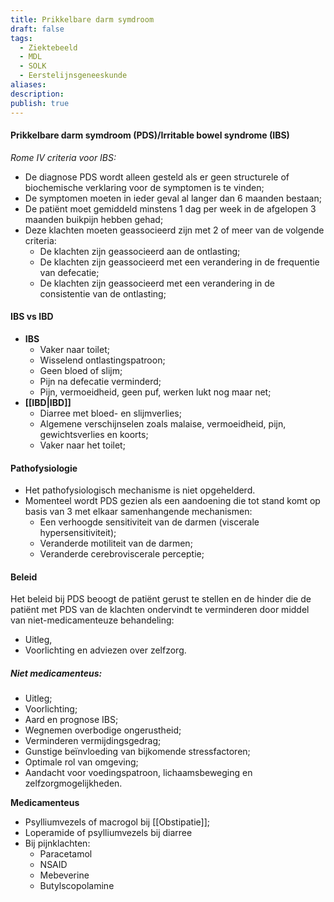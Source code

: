 ```yaml
---
title: Prikkelbare darm symdroom
draft: false
tags:
  - Ziektebeeld
  - MDL
  - SOLK
  - Eerstelijnsgeneeskunde
aliases: 
description: 
publish: true
---
```



#### Prikkelbare darm symdroom (PDS)/Irritable bowel syndrome (IBS)

*Rome IV criteria voor IBS:*
- De diagnose PDS wordt alleen gesteld als er geen structurele of biochemische verklaring voor de symptomen is te vinden;
- De symptomen moeten in ieder geval al langer dan 6 maanden bestaan;
- De patiënt moet gemiddeld minstens 1 dag per week in de afgelopen 3 maanden buikpijn hebben gehad;
- Deze klachten moeten geassocieerd zijn met 2 of meer van de volgende criteria:
    - De klachten zijn geassocieerd aan de ontlasting;
    - De klachten zijn geassocieerd met een verandering in de frequentie van defecatie;
    - De klachten zijn geassocieerd met een verandering in de consistentie van de ontlasting;

#### IBS vs IBD
- **IBS**
	- Vaker naar toilet;
	- Wisselend ontlastingspatroon;
	- Geen bloed of slijm;
	- Pijn na defecatie verminderd;
	- Pijn, vermoeidheid, geen puf, werken lukt nog maar net;
- **[[IBD|IBD]]**
	- Diarree met bloed- en slijmverlies;
	- Algemene verschijnselen zoals malaise, vermoeidheid, pijn, gewichtsverlies en koorts;
	- Vaker naar het toilet;

#### Pathofysiologie

- Het pathofysiologisch mechanisme is niet opgehelderd. 
- Momenteel wordt PDS gezien als een aandoening die tot stand komt op basis van 3 met elkaar samenhangende mechanismen:
	- Een verhoogde sensitiviteit van de darmen (viscerale hypersensitiviteit);
	- Veranderde motiliteit van de darmen;
	- Veranderde cerebroviscerale perceptie;

#### Beleid

Het beleid bij PDS beoogt de patiënt gerust te stellen en de hinder die de patiënt met PDS
van de klachten ondervindt te verminderen door middel van niet-medicamenteuze behandeling: 
- Uitleg, 
- Voorlichting en adviezen over zelfzorg.

##### Niet medicamenteus: 
- Uitleg;
- Voorlichting;
- Aard en prognose IBS;
- Wegnemen overbodige ongerustheid;
- Verminderen vermijdingsgedrag;
- Gunstige beïnvloeding van bijkomende stressfactoren;
- Optimale rol van omgeving;
- Aandacht voor voedingspatroon, lichaamsbeweging en zelfzorgmogelijkheden.

**Medicamenteus**
- Psylliumvezels of macrogol bij [[Obstipatie]];
- Loperamide of psylliumvezels bij diarree
- Bij pijnklachten: 
	- Paracetamol
	- NSAID
	- Mebeverine
	- Butylscopolamine 